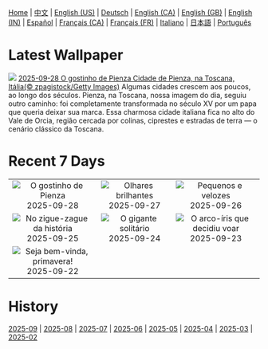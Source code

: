 [Home](../README.md) | [中文](zh-CN.md) | [English (US)](en-US.md) | [Deutsch](de-DE.md) | [English (CA)](en-CA.md) | [English (GB)](en-GB.md) | [English (IN)](en-IN.md) | [Español](es-ES.md) | [Français (CA)](fr-CA.md) | [Français (FR)](fr-FR.md) | [Italiano](it-IT.md) | [日本語](ja-JP.md) | [Português](pt-BR.md)

# Latest Wallpaper
![](https://www.bing.com/th?id=OHR.PienzaItaly_PT-BR0767999929_UHD.jpg)
[2025-09-28 O gostinho de Pienza Cidade de Pienza, na Toscana, Itália(© zpagistock/Getty Images)](https://www.bing.com/th?id=OHR.PienzaItaly_PT-BR0767999929_UHD.jpg)
Algumas cidades crescem aos poucos, ao longo dos séculos. Pienza, na Toscana, nossa imagem do dia, seguiu outro caminho: foi completamente transformada no século XV por um papa que queria deixar sua marca. Essa charmosa cidade italiana fica no alto do Vale de Orcia, região cercada por colinas, ciprestes e estradas de terra — o cenário clássico da Toscana.

# Recent 7 Days
|  |  |  |
|:---:|:---:|:---:|
| ![](https://www.bing.com/th?id=OHR.PienzaItaly_PT-BR0767999929_400x240.jpg "O gostinho de Pienza") 2025-09-28 | ![](https://www.bing.com/th?id=OHR.TankLakes_PT-BR9433679717_400x240.jpg "Olhares brilhantes") 2025-09-27 | ![](https://www.bing.com/th?id=OHR.AutumnChipmunk_PT-BR7323455735_400x240.jpg "Pequenos e velozes") 2025-09-26 |
| ![](https://www.bing.com/th?id=OHR.FortChittorgarh_PT-BR4240075767_400x240.jpg "No zigue-zague da história") 2025-09-25 | ![](https://www.bing.com/th?id=OHR.BearLodge_PT-BR9369560385_400x240.jpg "O gigante solitário") 2025-09-24 | ![](https://www.bing.com/th?id=OHR.ToucanForest_PT-BR8747698753_400x240.jpg "O arco-íris que decidiu voar") 2025-09-23 |
| ![](https://www.bing.com/th?id=OHR.Primavera25_PT-BR8233875845_400x240.jpg "Seja bem-vinda, primavera!") 2025-09-22 |  |  |

# History
[2025-09](../archives/wallpaper/pt-BR/w_2025_09.md) | [2025-08](../archives/wallpaper/pt-BR/w_2025_08.md) | [2025-07](../archives/wallpaper/pt-BR/w_2025_07.md) | [2025-06](../archives/wallpaper/pt-BR/w_2025_06.md) | [2025-05](../archives/wallpaper/pt-BR/w_2025_05.md) | [2025-04](../archives/wallpaper/pt-BR/w_2025_04.md) | [2025-03](../archives/wallpaper/pt-BR/w_2025_03.md) | [2025-02](../archives/wallpaper/pt-BR/w_2025_02.md)
